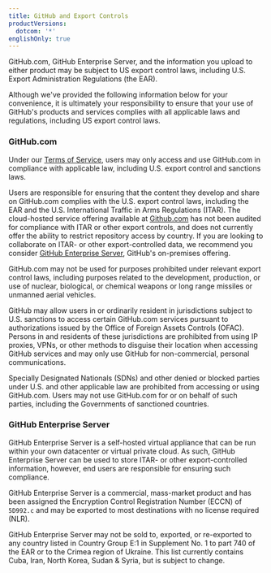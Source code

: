 ```yaml
---
title: GitHub and Export Controls
productVersions:
  dotcom: '*'
englishOnly: true
---
```


GitHub.com, GitHub Enterprise Server, and the information you upload to either product may be subject to US export control laws, including U.S. Export Administration Regulations (the EAR).

Although we've provided the following information below for your convenience, it is ultimately your responsibility to ensure that your use of GitHub's products and services complies with all applicable laws and regulations, including US export control laws.

### GitHub.com

Under our [Terms of Service](/articles/github-terms-of-service), users may only access and use GitHub.com in compliance with applicable law, including U.S. export control and sanctions laws.  

Users are responsible for ensuring that the content they develop and share on GitHub.com complies with the U.S. export control laws, including the EAR and the U.S. International Traffic in Arms Regulations (ITAR). The cloud-hosted service offering available at [Github.com](https://github.com) has not been audited for compliance with ITAR or other export controls, and does not currently offer the ability to restrict repository access by country. If you are looking to collaborate on ITAR- or other export-controlled data, we recommend you consider [GitHub Enterprise Server](https://enterprise.github.com), GitHub's on-premises offering.

GitHub.com may not be used for purposes prohibited under relevant export control laws, including purposes related to the development, production, or use of nuclear, biological, or chemical weapons or long range missiles or unmanned aerial vehicles.

GitHub may allow users in or ordinarily resident in jurisdictions subject to U.S. sanctions to access certain GitHub.com services pursuant to authorizations issued by the Office of Foreign Assets Controls (OFAC).  Persons in and residents of these jurisdictions are prohibited from using IP proxies, VPNs, or other methods to disguise their location when accessing GitHub services and may only use GitHub for non-commercial, personal communications.  

Specially Designated Nationals (SDNs) and other denied or blocked parties under U.S. and other applicable law are prohibited from accessing or using GitHub.com.  Users may not use GitHub.com for or on behalf of such parties, including the Governments of sanctioned countries.  

### GitHub Enterprise Server

GitHub Enterprise Server is a self-hosted virtual appliance that can be run within your own datacenter or virtual private cloud. As such, GitHub Enterprise Server can be used to store ITAR- or other export-controlled information, however, end users are responsible for ensuring such compliance.

GitHub Enterprise Server is a commercial, mass-market product and has been assigned the Encryption Control Registration Number (ECCN) of `5D992.c` and may be exported to most destinations with no license required (NLR).

GitHub Enterprise Server may not be sold to, exported, or re-exported to any country listed in Country Group E:1 in Supplement No. 1 to part 740 of the EAR or to the Crimea region of Ukraine. This list currently contains Cuba, Iran, North Korea, Sudan & Syria, but is subject to change.
